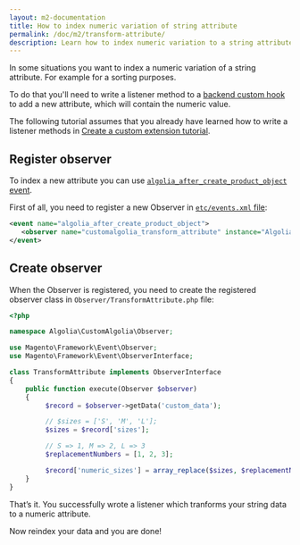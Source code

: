 ```yaml
---
layout: m2-documentation
title: How to index numeric variation of string attribute
permalink: /doc/m2/transform-attribute/
description: Learn how to index numeric variation to a string attribute
---
```


In some situations you want to index a numeric variation of a string attribute. For example for a sorting purposes.

To do that you'll need to write a listener method to a [backend custom hook](/doc/m2/backend/) to add a new attribute, which will contain the numeric value.

<div class="alert alert-info">
    The following tutorial assumes that you already have learned how to write a listener methods in
    <a href="{{ site.baseurl }}/doc/m2/customize-extension/">Create a custom extension tutorial</a>.
</div>

## Register observer

To index a new attribute you can use [`algolia_after_create_product_object` event](https://community.algolia.com/magento/doc/m2/backend/#algoliaaftercreateproductobject).

First of all, you need to register a new Observer in [`etc/events.xml` file](https://github.com/algolia/algoliasearch-custom-algolia-magento-2/blob/master/etc/events.xml):

```xml
<event name="algolia_after_create_product_object">
   <observer name="customalgolia_transform_attribute" instance="Algolia\CustomAlgolia\Observer\TransformAttribute" />
</event>
```

## Create observer

When the Observer is registered, you need to create the registered observer class in `Observer/TransformAttribute.php` file:

```php
<?php

namespace Algolia\CustomAlgolia\Observer;

use Magento\Framework\Event\Observer;
use Magento\Framework\Event\ObserverInterface;

class TransformAttribute implements ObserverInterface
{
    public function execute(Observer $observer)
    {
         $record = $observer->getData('custom_data');

         // $sizes = ['S', 'M', 'L'];
         $sizes = $record['sizes'];

         // S => 1, M => 2, L => 3
         $replacementNumbers = [1, 2, 3];

         $record['numeric_sizes'] = array_replace($sizes, $replacementNumbers);
    }
}
```

That’s it. You successfully wrote a listener which tranforms your string data to a numeric attribute.

Now reindex your data and you are done!
